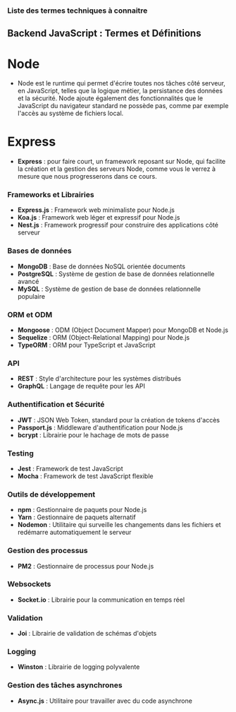 ### Liste des termes techniques à connaitre

## Backend JavaScript : Termes et Définitions

# Node

- Node est le runtime qui permet d'écrire toutes nos tâches côté serveur, en JavaScript, telles que la logique métier, la persistance des données et la sécurité. Node ajoute également des fonctionnalités que le JavaScript du navigateur standard ne possède pas, comme par exemple l'accès au système de fichiers local.

# Express

- **Express** : pour faire court, un framework reposant sur Node, qui facilite la création et la gestion des serveurs Node, comme vous le verrez à mesure que nous progresserons dans ce cours.

### Frameworks et Librairies

- **Express.js** : Framework web minimaliste pour Node.js
- **Koa.js** : Framework web léger et expressif pour Node.js
- **Nest.js** : Framework progressif pour construire des applications côté serveur

### Bases de données

- **MongoDB** : Base de données NoSQL orientée documents
- **PostgreSQL** : Système de gestion de base de données relationnelle avancé
- **MySQL** : Système de gestion de base de données relationnelle populaire

### ORM et ODM

- **Mongoose** : ODM (Object Document Mapper) pour MongoDB et Node.js
- **Sequelize** : ORM (Object-Relational Mapping) pour Node.js
- **TypeORM** : ORM pour TypeScript et JavaScript

### API

- **REST** : Style d'architecture pour les systèmes distribués
- **GraphQL** : Langage de requête pour les API

### Authentification et Sécurité

- **JWT** : JSON Web Token, standard pour la création de tokens d'accès
- **Passport.js** : Middleware d'authentification pour Node.js
- **bcrypt** : Librairie pour le hachage de mots de passe

### Testing

- **Jest** : Framework de test JavaScript
- **Mocha** : Framework de test JavaScript flexible

### Outils de développement

- **npm** : Gestionnaire de paquets pour Node.js
- **Yarn** : Gestionnaire de paquets alternatif
- **Nodemon** : Utilitaire qui surveille les changements dans les fichiers et redémarre automatiquement le serveur

### Gestion des processus

- **PM2** : Gestionnaire de processus pour Node.js

### Websockets

- **Socket.io** : Librairie pour la communication en temps réel

### Validation

- **Joi** : Librairie de validation de schémas d'objets

### Logging

- **Winston** : Librairie de logging polyvalente

### Gestion des tâches asynchrones

- **Async.js** : Utilitaire pour travailler avec du code asynchrone
